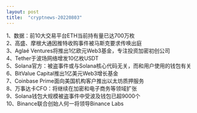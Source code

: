 ```yaml
---
layout: post
title:  "cryptnews-20220803"
---
```

1、数据：前10大交易平台ETH当前持有量已达700万枚  
2、高盛、摩根大通因推特收购事件被马斯克要求传唤出庭  
3、Aglaé Ventures将推出1亿欧元Web3基金，专注投资加密初创公司  
4、Tether于波场网络增发10亿枚USDT  
5、Solana官方：被盗事件或与Solana核心代码无关，而和用户使用的钱包有关  
6、BitValue Capital推出1亿美元Web3增长基金  
7、Coinbase Prime面向美国机构客户推出以太坊质押服务  
8、万事达卡CFO：将继续在加密和电子商务等领域扩张  
9、Solana钱包大规模被盗事件中受波及钱包已超9000个  
10、Binance联合创始人何一将领导Binance Labs  
